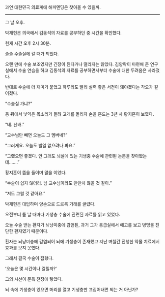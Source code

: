 과연 대한민국 의료계에 해피엔딩은 찾아올 수 있을까.

* * *

그 날 오후.

박재현은 의국에서 김동석의 자료를 공부하던 중 시간을 확인했다.

현재 시간 오후 2시 30분.

슬슬 수술실에 갈 때가 되었다.

오랜 만에 수술 보조였지만 긴장이 된다거나 떨리지는 않았다. 김양락이 마련해 준 연구실에서 수술 연습을 하고 김동석의 자료를 공부하면서부터 수술에 대한 두려움은 사라졌다.

반대로 수술에 더 재미가 붙었고 하루라도 빨리 실력 좋은 서전이 돼야겠다는 각오가 깊어졌다.

“수술실 가냐?”

등 뒤에서 낯익은 목소리가 들려 고개를 돌리자 손을 흔드는 3년 차 황지훈이 보였다.

“네. 선배.”

“교수님만 빼면 오늘도 그 멤버네?”

“그러게요. 오늘도 별일 없으려나 봐요.”

“그랬으면 좋겠다. 안 그래도 뇌실에 있는 기생충 수술에 관련된 논문을 찾아봤는데…….”

황지훈이 뜸을 들이며 말을 이었다.

“수술이 쉽지 않더라. 남 교수님이라도 만만치 않을 것 같아.”

“저도 그럴 것 같아요.”

박재현은 대답하며 양손으로 드르륵 가래를 굴렸다.

오전부터 틈 날 때마다 기생충 수술에 관련된 자료를 읽고 있었다.

오늘 수술 받는 환자가 뇌낭미충에 감염된, 과거 그가 응급실에서 에고를 보고 병명을 진단한 환자였기 때문이다.

환자는 뇌낭미충에 감염되어 뇌에 기생충이 존재했고 지난 며칠간 진행한 약물 치료에서 효과를 보지 못했다.

그래서 결국 수술이 잡혔다.

‘오늘은 몇 시간이나 걸릴까?’

그의 시선이 문득 천장에 닿았다.

뇌 속에 기생충이 있으면 머리를 열고 기생충만 끄집어내면 되는 거 아닌가?